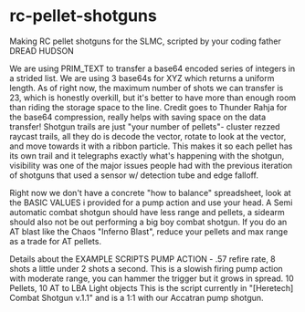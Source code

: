 # rc-pellet-shotguns
Making RC pellet shotguns for the SLMC, scripted by your coding father DREAD HUDSON

We are using PRIM_TEXT to transfer a base64 encoded series of integers in a strided list. We are using 3 base64s for XYZ which returns a uniform length.
As of right now, the maximum number of shots we can transfer is 23, which is honestly overkill, but it's better to have more than enough room than riding the storage space to the line.
Credit goes to Thunder Rahja for the base64 compression, really helps with saving space on the data transfer!
Shotgun trails are just "your number of pellets"- cluster rezzed raycast trails, all they do is decode the vector, rotate to look at the vector, and move towards it with a ribbon particle. This makes it so each pellet has its own trail and it telegraphs exactly what's happening with the shotgun, visibility was one of the major issues people had with the previous iteration of shotguns that used a sensor w/ detection tube and edge falloff.

Right now we don't have a concrete "how to balance" spreadsheet, look at the BASIC VALUES i provided for a pump action and use your head.
A Semi automatic combat shotgun should have less range and pellets, a sidearm should also not be out performing a big boy combat shotgun.
If you do an AT blast like the Chaos "Inferno Blast", reduce your pellets and max range as a trade for AT pellets.

Details about the EXAMPLE SCRIPTS
PUMP ACTION - .57 refire rate, 8 shots a little under 2 shots a second. This is a slowish firing pump action with moderate range, you can hammer the trigger but it grows in spread. 10 Pellets, 10 AT to LBA Light objects
This is the script currently in "[Heretech] Combat Shotgun v.1.1" and is a 1:1 with our Accatran pump shotgun.
